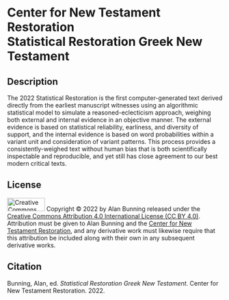 <h1>Center for New Testament Restoration<br>Statistical Restoration Greek New Testament</h1>

<h2>Description</h2>
The 2022 Statistical Restoration is the first computer-generated text derived directly from the earliest manuscript witnesses using an algorithmic statistical model to simulate a reasoned-eclecticism approach, weighing both external and internal evidence in an objective manner. The external evidence is based on statistical reliability, earliness, and diversity of support, and the internal evidence is based on word probabilities within a variant unit and consideration of variant patterns. This process provides a consistently-weighed text without human bias that is both scientifically inspectable and reproducible, and yet still has close agreement to our best modern critical texts.

<h2>License</h2>
<img alt='Creative Commons License' src="https://licensebuttons.net/l/by/4.0/88x31.png" width="88" height="31"/>
Copyright © 2022 by Alan Bunning released under the <a rel=license href=http://creativecommons.org/licenses/by/4.0/>Creative Commons Attribution 4.0 International License (CC BY 4.0)</a>. Attribution must be given to Alan Bunning and the <a href=http://greekcntr.org>Center for New Testament Restoration</a>, and any derivative work must likewise require that this attribution be included along with their own in any subsequent derivative works.

<h2>Citation</h2>
Bunning, Alan, ed. <i>Statistical Restoration Greek New Testament</i>. Center for New Testament Restoration. 2022.
